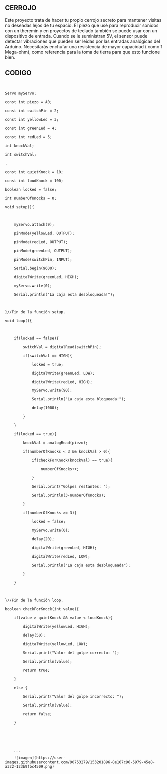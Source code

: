 ## CERROJO

Este proyecto trata de hacer tu propio cerrojo secreto para mantener visitas no deseadas lejos de tu espacio. 
El piezo que usé para reproducir sonidos con un theremin y en proyectos de teclado también se puede usar con un dispositivo de entrada.
Cuando se le suministran 5V, el sensor puede detectar vibraciones que pueden ser leídas por las entradas analógicas del Arduino.
Necesitarás enchufar una resistencia de mayor capacidad ( como 1 Mega-ohm),
como referencia para la toma de tierra para que esto funcione bien.

## CODIGO

```


Servo myServo;

const int piezo = A0;

const int switchPin = 2;

const int yellowLed = 3;

const int greenLed = 4;

const int redLed = 5;

int knockVal;

int switchVal;

.

const int quietKnock = 10;

const int loudKnock = 100;

boolean locked = false;

int numberOfKnocks = 0;

void setup(){

 

    myServo.attach(9);

    pinMode(yellowLed, OUTPUT);

    pinMode(redLed, OUTPUT);

    pinMode(greenLed, OUTPUT);

    pinMode(switchPin, INPUT);

    Serial.begin(9600);

    digitalWrite(greenLed, HIGH);

    myServo.write(0);

    Serial.println("La caja esta desbloqueada!");

 

}//Fin de la función setup.

void loop(){

 

    if(locked == false){

        switchVal = digitalRead(switchPin);

        if(switchVal == HIGH){

            locked = true;

            digitalWrite(greenLed, LOW);

            digitalWrite(redLed, HIGH);

            myServo.write(90);

            Serial.println("La caja esta bloqueada!");

            delay(1000);

        }

    }

    if(locked == true){

        knockVal = analogRead(piezo);

        if(numberOfKnocks < 3 && knockVal > 0){

            if(checkForKnock(knockVal) == true){

                numberOfKnocks++;

            }

            Serial.print("Golpes restantes: ");

            Serial.println(3-numberOfKnocks);

        }

        if(numberOfKnocks >= 3){

            locked = false;

            myServo.write(0);

            delay(20);

            digitalWrite(greenLed, HIGH);

            digitalWrite(redLed, LOW);

            Serial.println("La caja esta desbloqueada");

        }

    }

 

}//Fin de la función loop.

boolean checkForKnock(int value){

    if(value > quietKnock && value < loudKnock){

        digitalWrite(yellowLed, HIGH);

        delay(50);

        digitalWrite(yellowLed, LOW);

        Serial.print("Valor del golpe correcto: ");

        Serial.println(value);

        return true;

    }

    else {

        Serial.print("Valor del golpe incorrecto: ");

        Serial.println(value);

        return false;

    }
    
    
    
    
    
    
    ```
    ![imagen](https://user-images.githubusercontent.com/90753279/153201896-8e167c96-5979-45e8-a322-123b9fbc4509.png)


 
